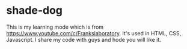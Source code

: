# shade-dog
This is my learning mode which is from https://www.youtube.com/c/Frankslaboratory.
It's used in HTML, CSS, Javascript. 
I share my code with guys and hode you will like it.


